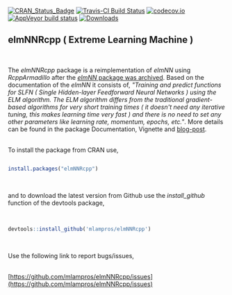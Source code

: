 
[![CRAN_Status_Badge](http://www.r-pkg.org/badges/version/elmNNRcpp)](http://cran.r-project.org/package=elmNNRcpp)
[![Travis-CI Build Status](https://travis-ci.org/mlampros/elmNNRcpp.svg?branch=master)](https://travis-ci.org/mlampros/elmNNRcpp)
[![codecov.io](https://codecov.io/github/mlampros/elmNNRcpp/coverage.svg?branch=master)](https://codecov.io/github/mlampros/elmNNRcpp?branch=master)
[![AppVeyor build status](https://ci.appveyor.com/api/projects/status/github/mlampros/elmNNRcpp?branch=master&svg=true)](https://ci.appveyor.com/project/mlampros/elmNNRcpp/branch/master)
[![Downloads](http://cranlogs.r-pkg.org/badges/grand-total/elmNNRcpp?color=blue)](http://www.r-pkg.org/pkg/elmNNRcpp)



## elmNNRcpp ( Extreme Learning Machine )
<br>

The *elmNNRcpp* package is a reimplementation of *elmNN* using *RcppArmadillo* after the [*elmNN* package was archived](https://CRAN.R-project.org/package=elmNN). Based on the documentation of the *elmNN* it consists of,
*"Training and predict functions for SLFN ( Single Hidden-layer Feedforward Neural Networks ) using the ELM algorithm. The ELM algorithm differs from the traditional gradient-based algorithms for very short training times ( it doesn't need any iterative tuning, this makes learning time very fast ) and there is no need to set any other parameters like learning rate, momentum, epochs, etc."*. More details can be found in the package Documentation, Vignette and [blog-post](http://mlampros.github.io/2018/07/05/the_extreme_learning_machine_package/).
<br><br>

To install the package from CRAN use, 

```R

install.packages("elmNNRcpp")


```
<br>

and to download the latest version from Github use the *install_github* function of the devtools package,
<br><br>

```R

devtools::install_github('mlampros/elmNNRcpp')


```
<br>

Use the following link to report bugs/issues,
<br><br>

[https://github.com/mlampros/elmNNRcpp/issues](https://github.com/mlampros/elmNNRcpp/issues)


